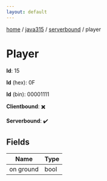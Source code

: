 ```yaml
---
layout: default
---
```


[home](/)  /  [java315](/protocol/java315)  /  [serverbound](/protocol/java315/serverbound)  /  player

# Player

**Id**: 15

**Id** (hex): 0F

**Id** (bin): 00001111

**Clientbound**: ✖️

**Serverbound**: ✔️

## Fields

Name | Type
---|---
on ground | bool
